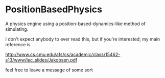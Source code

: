 PositionBasedPhysics
====================

A physics engine using a position-based-dynamics-like method of simulating.

I don't expect anybody to ever read this, but if you're interested; my main reference is

http://www.cs.cmu.edu/afs/cs/academic/class/15462-s13/www/lec_slides/Jakobsen.pdf

feel free to leave a message of some sort

